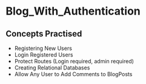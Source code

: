 # Blog_With_Authentication
 
## Concepts Practised
- Registering New Users
- Login Registered Users
- Protect Routes (Login required, admin required)
- Creating Relational Databases
- Allow Any User to Add Comments to BlogPosts
